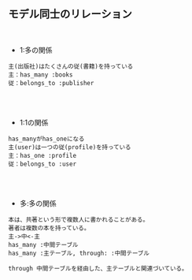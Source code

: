 ## モデル同士のリレーション  
<br>

- 1:多の関係  
```
主(出版社)はたくさんの従(書籍)を持っている
主：has_many :books
従：belongs_to :publisher
```
<br>
<br>

- 1:1の関係  
```
has_manyがhas_oneになる
主(user)は一つの従(profile)を持っている
主：has_one :profile
従：belongs_to :user
```
<br>
<br>

- 多:多の関係  
```
本は、共著という形で複数人に書かれることがある。
著者は複数の本を持っている。
主->中<-主
has_many :中間テーブル
has_many :主テーブル, through: :中間テーブル

through 中間テーブルを経由した、主テーブルと関連づいている。
```
<br>
<br>

